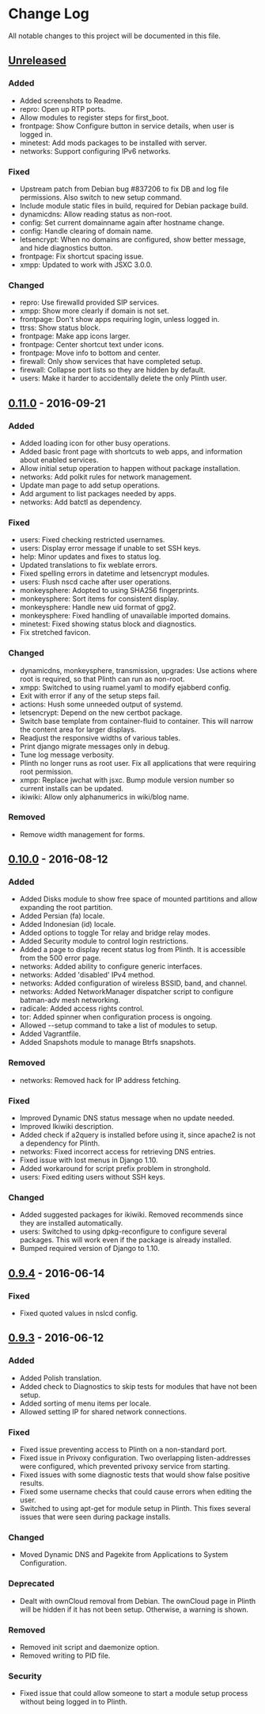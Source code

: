 # Change Log
All notable changes to this project will be documented in this file.

## [Unreleased]
### Added
- Added screenshots to Readme.
- repro: Open up RTP ports.
- Allow modules to register steps for first_boot.
- frontpage: Show Configure button in service details, when user is logged in.
- minetest: Add mods packages to be installed with server.
- networks: Support configuring IPv6 networks.

### Fixed
- Upstream patch from Debian bug #837206 to fix DB and log file
  permissions. Also switch to new setup command.
- Include module static files in build, required for Debian package build.
- dynamicdns: Allow reading status as non-root.
- config: Set current domainname again after hostname change.
- config: Handle clearing of domain name.
- letsencrypt: When no domains are configured, show better message,
  and hide diagnostics button.
- frontpage: Fix shortcut spacing issue.
- xmpp: Updated to work with JSXC 3.0.0.

### Changed
- repro: Use firewalld provided SIP services.
- xmpp: Show more clearly if domain is not set.
- frontpage: Don't show apps requiring login, unless logged in.
- ttrss: Show status block.
- frontpage: Make app icons larger.
- frontpage: Center shortcut text under icons.
- frontpage: Move info to bottom and center.
- firewall: Only show services that have completed setup.
- firewall: Collapse port lists so they are hidden by default.
- users: Make it harder to accidentally delete the only Plinth user.

## [0.11.0] - 2016-09-21
### Added
- Added loading icon for other busy operations.
- Added basic front page with shortcuts to web apps, and information
  about enabled services.
- Allow initial setup operation to happen without package
  installation.
- networks: Add polkit rules for network management.
- Update man page to add setup operations.
- Add argument to list packages needed by apps.
- networks: Add batctl as dependency.

### Fixed
- users: Fixed checking restricted usernames.
- users: Display error message if unable to set SSH keys.
- help: Minor updates and fixes to status log.
- Updated translations to fix weblate errors.
- Fixed spelling errors in datetime and letsencrypt modules.
- users: Flush nscd cache after user operations.
- monkeysphere: Adopted to using SHA256 fingerprints.
- monkeysphere: Sort items for consistent display.
- monkeysphere: Handle new uid format of gpg2.
- monkeysphere: Fixed handling of unavailable imported domains.
- minetest: Fixed showing status block and diagnostics.
- Fix stretched favicon.

### Changed
- dynamicdns, monkeysphere, transmission, upgrades: Use actions where
  root is required, so that Plinth can run as non-root.
- xmpp: Switched to using ruamel.yaml to modify ejabberd config.
- Exit with error if any of the setup steps fail.
- actions: Hush some unneeded output of systemd.
- letsencrypt: Depend on the new certbot package.
- Switch base template from container-fluid to container. This will
  narrow the content area for larger displays.
- Readjust the responsive widths of various tables.
- Print django migrate messages only in debug.
- Tune log message verbosity.
- Plinth no longer runs as root user.  Fix all applications that were
  requiring root permission.
- xmpp: Replace jwchat with jsxc. Bump module version number so
  current installs can be updated.
- ikiwiki: Allow only alphanumerics in wiki/blog name.

### Removed
- Remove width management for forms.

## [0.10.0] - 2016-08-12
### Added
- Added Disks module to show free space of mounted partitions and
  allow expanding the root partition.
- Added Persian (fa) locale.
- Added Indonesian (id) locale.
- Added options to toggle Tor relay and bridge relay modes.
- Added Security module to control login restrictions.
- Added a page to display recent status log from Plinth. It is
  accessible from the 500 error page.
- networks: Added ability to configure generic interfaces.
- networks: Added 'disabled' IPv4 method.
- networks: Added configuration of wireless BSSID, band, and channel.
- networks: Added NetworkManager dispatcher script to configure
  batman-adv mesh networking.
- radicale: Added access rights control.
- tor: Added spinner when configuration process is ongoing.
- Allowed --setup command to take a list of modules to setup.
- Added Vagrantfile.
- Added Snapshots module to manage Btrfs snapshots.

### Removed
- networks: Removed hack for IP address fetching.

### Fixed
- Improved Dynamic DNS status message when no update needed.
- Improved Ikiwiki description.
- Added check if a2query is installed before using it, since apache2
  is not a dependency for Plinth.
- networks: Fixed incorrect access for retrieving DNS entries.
- Fixed issue with lost menus in Django 1.10.
- Added workaround for script prefix problem in stronghold.
- users: Fixed editing users without SSH keys.

### Changed
- Added suggested packages for ikiwiki. Removed recommends since they
  are installed automatically.
- users: Switched to using dpkg-reconfigure to configure several
  packages. This will work even if the package is already installed.
- Bumped required version of Django to 1.10.

## [0.9.4] - 2016-06-14
### Fixed
- Fixed quoted values in nslcd config.

## [0.9.3] - 2016-06-12
### Added
- Added Polish translation.
- Added check to Diagnostics to skip tests for modules that have not
  been setup.
- Added sorting of menu items per locale.
- Allowed setting IP for shared network connections.

### Fixed
- Fixed issue preventing access to Plinth on a non-standard port.
- Fixed issue in Privoxy configuration. Two overlapping
  listen-addresses were configured, which prevented privoxy service
  from starting.
- Fixed issues with some diagnostic tests that would show false
  positive results.
- Fixed some username checks that could cause errors when editing the
  user.
- Switched to using apt-get for module setup in Plinth. This fixes
  several issues that were seen during package installs.

### Changed
- Moved Dynamic DNS and Pagekite from Applications to System
  Configuration.

### Deprecated
- Dealt with ownCloud removal from Debian. The ownCloud page in Plinth
  will be hidden if it has not been setup. Otherwise, a warning is
  shown.

### Removed
- Removed init script and daemonize option.
- Removed writing to PID file.

### Security
- Fixed issue that could allow someone to start a module setup process
  without being logged in to Plinth.

[Unreleased]: https://github.com/freedombox/Plinth/compare/v0.11.0...HEAD
[0.11.0]: https://github.com/freedombox/Plinth/compare/v0.10.0...v0.11.0
[0.10.0]: https://github.com/freedombox/Plinth/compare/v0.9.4...v0.10.0
[0.9.4]: https://github.com/freedombox/Plinth/compare/v0.9.3...v0.9.4
[0.9.3]: https://github.com/freedombox/Plinth/compare/v0.9.2...v0.9.3
